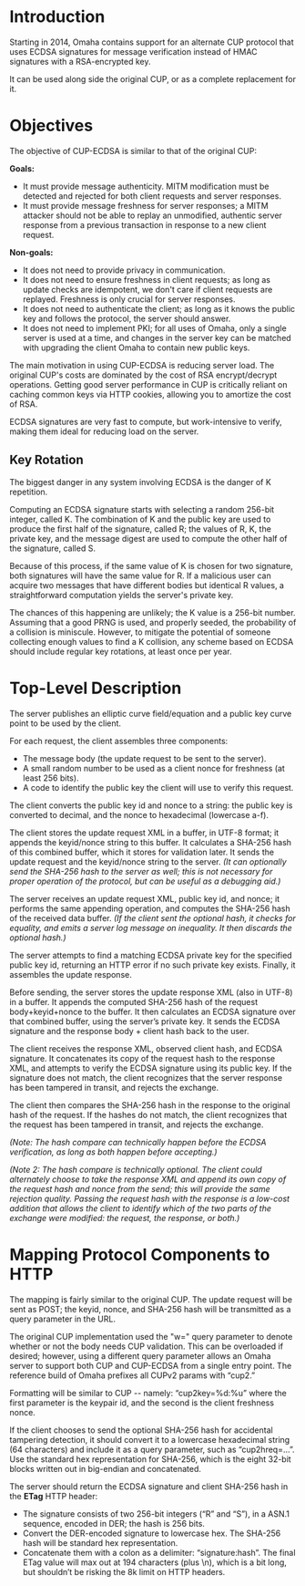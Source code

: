 # Introduction #

Starting in 2014, Omaha contains support for an alternate CUP protocol that uses ECDSA signatures for message verification instead of HMAC signatures with a RSA-encrypted key.

It can be used along side the original CUP, or as a complete replacement for it.

# Objectives #

The objective of CUP-ECDSA is similar to that of the original CUP:

**Goals:**
  * It must provide message authenticity.  MITM modification must be detected and rejected for both client requests and server responses.
  * It must provide message freshness for server responses; a MITM attacker should not be able to replay an unmodified, authentic server response from a previous transaction in response to a new client request.

**Non-goals:**
  * It does not need to provide privacy in communication.
  * It does not need to ensure freshness in client requests; as long as update checks are idempotent, we don't care if client requests are replayed.  Freshness is only crucial for server responses.
  * It does not need to authenticate the client; as long as it knows the public key and follows the protocol, the server should answer.
  * It does not need to implement PKI; for all uses of Omaha, only a single server is used at a time, and changes in the server key can be matched with upgrading the client Omaha to contain new public keys.

The main motivation in using CUP-ECDSA is reducing server load.  The original CUP's costs are dominated by the cost of RSA encrypt/decrypt operations.  Getting good server performance in CUP is critically reliant on caching common keys via HTTP cookies, allowing you to amortize the cost of RSA.

ECDSA signatures are very fast to compute, but work-intensive to verify, making them ideal for reducing load on the server.

## Key Rotation ##

The biggest danger in any system involving ECDSA is the danger of K repetition.

Computing an ECDSA signature starts with selecting a random 256-bit integer, called K.  The combination of K and the public key are used to produce the first half of the signature, called R; the values of R, K, the private key, and the message digest are used to compute the other half of the signature, called S.

Because of this process, if the same value of K is chosen for two signature, both signatures will have the same value for R.  If a malicious user can acquire two messages that have different bodies but identical R values, a straightforward computation yields the server's private key.

The chances of this happening are unlikely; the K value is a 256-bit number.  Assuming that a good PRNG is used, and properly seeded, the probability of a collision is miniscule.  However, to mitigate the potential of someone collecting enough values to find a K collision, any scheme based on ECDSA should include regular key rotations, at least once per year.

# Top-Level Description #

The server publishes an elliptic curve field/equation and a public key curve point to be used by the client.

For each request, the client assembles three components:

  * The message body (the update request to be sent to the server).
  * A small random number to be used as a client nonce for freshness (at least 256 bits).
  * A code to identify the public key the client will use to verify this request.

The client converts the public key id and nonce to a string: the public key is converted to decimal, and the nonce to hexadecimal (lowercase a-f).

The client stores the update request XML in a buffer, in UTF-8 format; it appends the keyid/nonce string to this buffer.  It calculates a SHA-256 hash of this combined buffer, which it stores for validation later.  It sends the update request and the keyid/nonce string to the server. _(It can optionally send the SHA-256 hash to the server as well; this is not necessary for proper operation of the protocol, but can be useful as a debugging aid.)_

The server receives an update request XML, public key id, and nonce; it performs the same appending operation, and computes the SHA-256 hash of the received data buffer. _(If the client sent the optional hash, it checks for equality, and emits a server log message on inequality.  It then discards the optional hash.)_

The server attempts to find a matching ECDSA private key for the specified public key id, returning an HTTP error if no such private key exists. Finally, it assembles the update response.

Before sending, the server stores the update response XML (also in UTF-8) in a buffer. It appends the computed SHA-256 hash of the request body+keyid+nonce to the buffer. It then calculates an ECDSA signature over that combined buffer, using the server’s private key. It sends the ECDSA signature and the response body + client hash back to the user.

The client receives the response XML, observed client hash, and ECDSA signature.  It concatenates its copy of the request hash to the response XML, and attempts to verify the ECDSA signature using its public key.  If the signature does not match, the client recognizes that the server response has been tampered in transit, and rejects the exchange.

The client then compares the SHA-256 hash in the response to the original hash of the request.  If the hashes do not match, the client recognizes that the request has been tampered in transit, and rejects the exchange.

_(Note: The hash compare can technically happen before the ECDSA verification, as long as both happen before accepting.)_

_(Note 2: The hash compare is technically optional.  The client could alternately choose to take the response XML and append its own copy of the request hash and nonce from the send; this will provide the same rejection quality.  Passing the request hash with the response is a low-cost addition that allows the client to identify which of the two parts of the exchange were modified: the request, the response, or both.)_

# Mapping Protocol Components to HTTP #

The mapping is fairly similar to the original CUP.  The update request will be sent as POST; the keyid, nonce, and SHA-256 hash will be transmitted as a query parameter in the URL.

The original CUP implementation used the "w=" query parameter to denote whether or not the body needs CUP validation.  This can be overloaded if desired; however, using a different query parameter allows an Omaha server to support both CUP and CUP-ECDSA from a single entry point.  The reference build of Omaha prefixes all CUPv2 params with “cup2.”

Formatting will be similar to CUP -- namely: “cup2key=%d:%u” where the first parameter is the keypair id, and the second is the client freshness nonce.

If the client chooses to send the optional SHA-256 hash for accidental tampering detection, it should convert it to a lowercase hexadecimal string (64 characters) and include it as a query parameter, such as “cup2hreq=...”.  Use the standard hex representation for SHA-256, which is the eight 32-bit blocks written out in big-endian and concatenated.

The server should return the ECDSA signature and client SHA-256 hash in the **ETag** HTTP header:

  * The signature consists of two 256-bit integers (“R” and “S”), in a ASN.1 sequence, encoded in DER; the hash is 256 bits.
  * Convert the DER-encoded signature to lowercase hex.  The SHA-256 hash will be standard hex representation.
  * Concatenate them with a colon as a delimiter: “signature:hash”.  The final ETag value will max out at 194 characters (plus \n), which is a bit long, but shouldn’t be risking the 8k limit on HTTP headers.
